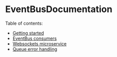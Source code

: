 # EventBusDocumentation

Table of contents:
* [Getting started](./features/getting-started.md)
* [EventBus consumers](./features/event-bus-consumers.md)
* [Websockets microservice](./features/websocket-microservice.md)
* [Queue error handling](./features/queue-error-handling.md)

